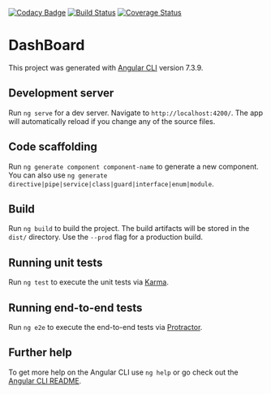 [![Codacy Badge](https://api.codacy.com/project/badge/Grade/5f3595b9ac094cd0a4ffd2012bf916f1)](https://app.codacy.com/app/AymegikeLewok/DashBoard?utm_source=github.com&utm_medium=referral&utm_content=AymegikeLewok/DashBoard&utm_campaign=Badge_Grade_Settings)
[![Build Status](https://travis-ci.org/AymegikeLewok/DashBoard.svg?branch=master)](https://travis-ci.org/AymegikeLewok/DashBoard)
[![Coverage Status](https://coveralls.io/repos/github/AymegikeLewok/DashBoard/badge.svg?branch=master)](https://coveralls.io/github/AymegikeLewok/DashBoard?branch=master)

# DashBoard

This project was generated with [Angular CLI](https://github.com/angular/angular-cli) version 7.3.9.

## Development server

Run `ng serve` for a dev server. Navigate to `http://localhost:4200/`. The app will automatically reload if you change any of the source files.

## Code scaffolding

Run `ng generate component component-name` to generate a new component. You can also use `ng generate directive|pipe|service|class|guard|interface|enum|module`.

## Build

Run `ng build` to build the project. The build artifacts will be stored in the `dist/` directory. Use the `--prod` flag for a production build.

## Running unit tests

Run `ng test` to execute the unit tests via [Karma](https://karma-runner.github.io).

## Running end-to-end tests

Run `ng e2e` to execute the end-to-end tests via [Protractor](http://www.protractortest.org/).

## Further help

To get more help on the Angular CLI use `ng help` or go check out the [Angular CLI README](https://github.com/angular/angular-cli/blob/master/README.md).
